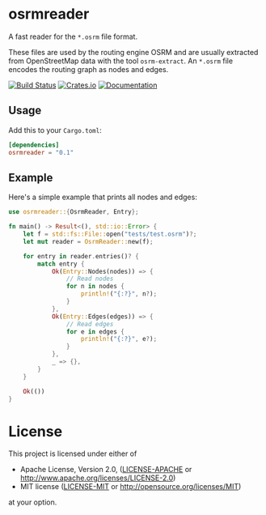 osrmreader
==========

A fast reader for the `*.osrm` file format.

These files are used by the routing engine OSRM and are usually extracted from
OpenStreetMap data with the tool `osrm-extract`. An `*.osrm` file encodes the
routing graph as nodes and edges.

[![Build Status](https://travis-ci.org/b-r-u/osrmreader.svg?branch=master)](https://travis-ci.org/b-r-u/osrmreader)
[![Crates.io](https://img.shields.io/crates/v/osrmreader.svg)](https://crates.io/crates/osrmreader)
[![Documentation](https://docs.rs/osrmreader/badge.svg)](https://docs.rs/osrmreader)

## Usage

Add this to your `Cargo.toml`:

```toml
[dependencies]
osrmreader = "0.1"
```

## Example

Here's a simple example that prints all nodes and edges:

```rust
use osrmreader::{OsrmReader, Entry};

fn main() -> Result<(), std::io::Error> {
    let f = std::fs::File::open("tests/test.osrm")?;
    let mut reader = OsrmReader::new(f);

    for entry in reader.entries()? {
        match entry {
            Ok(Entry::Nodes(nodes)) => {
                // Read nodes
                for n in nodes {
                    println!("{:?}", n?);
                }
            },
            Ok(Entry::Edges(edges)) => {
                // Read edges
                for e in edges {
                    println!("{:?}", e?);
                }
            },
            _ => {},
        }
    }

    Ok(())
}
```

# License

This project is licensed under either of

 * Apache License, Version 2.0, ([LICENSE-APACHE](LICENSE-APACHE) or
   http://www.apache.org/licenses/LICENSE-2.0)
 * MIT license ([LICENSE-MIT](LICENSE-MIT) or
   http://opensource.org/licenses/MIT)

at your option.
